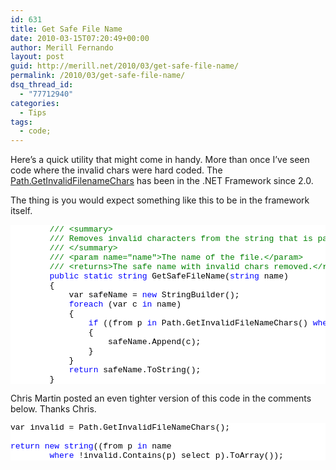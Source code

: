 ```yaml
---
id: 631
title: Get Safe File Name
date: 2010-03-15T07:20:49+00:00
author: Merill Fernando
layout: post
guid: http://merill.net/2010/03/get-safe-file-name/
permalink: /2010/03/get-safe-file-name/
dsq_thread_id:
  - "77712940"
categories:
  - Tips
tags:
  - code;
---
```

<p>Here’s a quick utility that might come in handy. More than once I’ve seen code where the invalid chars were hard coded. The <a href="http://msdn.microsoft.com/en-us/library/system.io.path.getinvalidfilenamechars.aspx">Path.GetInvalidFilenameChars</a> has been in the .NET Framework since 2.0.</p>  <p>The thing is you would expect something like this to be in the framework itself.</p>  <pre class="csharpcode">        <span class="rem">/// &lt;summary&gt;</span>
        <span class="rem">/// Removes invalid characters from the string that is passed in.</span>
        <span class="rem">/// &lt;/summary&gt;</span>
        <span class="rem">/// &lt;param name=&quot;name&quot;&gt;The name of the file.&lt;/param&gt;</span>
        <span class="rem">/// &lt;returns&gt;The safe name with invalid chars removed.&lt;/returns&gt;</span>
        <span class="kwrd">public</span> <span class="kwrd">static</span> <span class="kwrd">string</span> GetSafeFileName(<span class="kwrd">string</span> name)
        {
            var safeName = <span class="kwrd">new</span> StringBuilder();
            <span class="kwrd">foreach</span> (var c <span class="kwrd">in</span> name)
            {
                <span class="kwrd">if</span> ((from p <span class="kwrd">in</span> Path.GetInvalidFileNameChars() <span class="kwrd">where</span> p == c select p).Count() == 0)
                {
                    safeName.Append(c);
                }
            }
            <span class="kwrd">return</span> safeName.ToString();
        }</pre>
<style type="text/css">

.csharpcode, .csharpcode pre
{
	font-size: small;
	color: black;
	font-family: consolas, "Courier New", courier, monospace;
	background-color: #ffffff;
	/*white-space: pre;*/
}
.csharpcode pre { margin: 0em; }
.csharpcode .rem { color: #008000; }
.csharpcode .kwrd { color: #0000ff; }
.csharpcode .str { color: #006080; }
.csharpcode .op { color: #0000c0; }
.csharpcode .preproc { color: #cc6633; }
.csharpcode .asp { background-color: #ffff00; }
.csharpcode .html { color: #800000; }
.csharpcode .attr { color: #ff0000; }
.csharpcode .alt 
{
	background-color: #f4f4f4;
	width: 100%;
	margin: 0em;
}
.csharpcode .lnum { color: #606060; }</style>

<p>Chris Martin posted an even tighter version of this code in the comments below. Thanks Chris.</p>

<pre class="csharpcode">var invalid = Path.GetInvalidFileNameChars();

<span class="kwrd">return</span> <span class="kwrd">new</span> <span class="kwrd">string</span>((from p <span class="kwrd">in</span> name 
        <span class="kwrd">where</span> !invalid.Contains(p) select p).ToArray());</pre>
<style type="text/css">
.csharpcode, .csharpcode pre
{
	font-size: small;
	color: black;
	font-family: consolas, "Courier New", courier, monospace;
	background-color: #ffffff;
	/*white-space: pre;*/
}
.csharpcode pre { margin: 0em; }
.csharpcode .rem { color: #008000; }
.csharpcode .kwrd { color: #0000ff; }
.csharpcode .str { color: #006080; }
.csharpcode .op { color: #0000c0; }
.csharpcode .preproc { color: #cc6633; }
.csharpcode .asp { background-color: #ffff00; }
.csharpcode .html { color: #800000; }
.csharpcode .attr { color: #ff0000; }
.csharpcode .alt 
{
	background-color: #f4f4f4;
	width: 100%;
	margin: 0em;
}
.csharpcode .lnum { color: #606060; }</style>